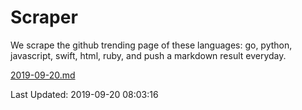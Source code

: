 # Scraper

We scrape the github trending page of these languages: go, python, javascript, swift, html, ruby, and push a markdown result everyday.

[2019-09-20.md](https://github.com/henson/Scraper/blob/master/2019-09-20.md)

Last Updated: 2019-09-20 08:03:16